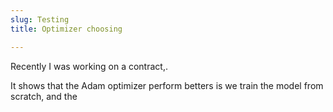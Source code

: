 ```yaml
---
slug: Testing
title: Optimizer choosing

---
```


Recently I was working on a contract,.

It shows that the Adam optimizer perform betters is we train the model from scratch, and the 